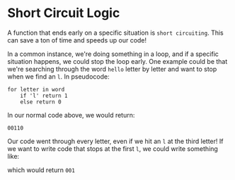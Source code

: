 # Short Circuit Logic

A function that ends early on a specific situation is `short circuiting`. This can save a ton of time and speeds up our code!

In a common instance, we're doing something in a loop, and if a specific situation happens, we could stop the loop early. One example could be that we're searching through the word `hello` letter by letter and want to stop when we find an `l`. In pseudocode:

```
for letter in word
    if 'l' return 1
    else return 0
```

In our normal code above, we would return:

`00110`

Our code went through every letter, even if we hit an `l` at the third letter! If we want to write code that stops at the first `l`, we could write something like:

which would return `001`
